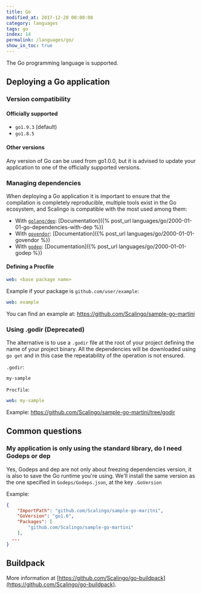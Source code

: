 ```yaml
---
title: Go
modified_at: 2017-12-20 00:00:00
category: languages
tags: go
index: 14
permalink: /languages/go/
show_in_toc: true
---
```


The Go programming language is supported.

## Deploying a Go application

### Version compatibility

#### Officially supported

* `go1.9.3` (default)
* `go1.8.5`

#### Other versions

Any version of Go can be used from go1.0.0, but it is advised to update your
application to one of the officially supported versions.

### Managing dependencies

When deploying a Go application it is important to ensure that the compilation
is completely reproducible, multiple tools exist in the Go ecosystem, and
Scalingo is compatible with the most used among them:

* With [`golang/dep`](https://github.com/golang/dep): [Documentation]({% post_url languages/go/2000-01-01-go-dependencies-with-dep %})
* With [`govendor`](https://github.com/kardianos/govendor): [Documentation]({% post_url languages/go/2000-01-01-govendor %})
* With [`godep`](https://github.com/tools/godep): [Documentation]({% post_url languages/go/2000-01-01-godep %})

#### Defining a Procfile

```yaml
web: <base package name>
```

Example if your package is `github.com/user/example`:

```yaml
web: example
```

You can find an example at: https://github.com/Scalingo/sample-go-martini

### Using .godir (Deprecated)

The alternative is to use a `.godir` file at the root of your project
defining the name of your project binary. All the dependencies will be
downloaded using `go get` and in this case the repeatability of the
operation is not ensured.

`.godir`:

```text
my-sample
```

`Procfile`:

```yaml
web: my-sample
```

Example: https://github.com/Scalingo/sample-go-martini/tree/godir

## Common questions

### My application is only using the standard library, do I need Godeps or dep

Yes, Godeps and dep are not only about freezing dependencies version, it is
also to save the Go runtime you're using. We'll install the same version as the
one specified in `Godeps/Godeps.json`, at the key `.GoVersion`

Example:

```json
{
	"ImportPath": "github.com/Scalingo/sample-go-maritni",
	"GoVersion": "go1.6",
	"Packages": [
		"github.com/Scalingo/sample-go-martini"
	],
  ...
}
```

## Buildpack

More information at [https://github.com/Scalingo/go-buildpack](https://github.com/Scalingo/go-buildpack).
